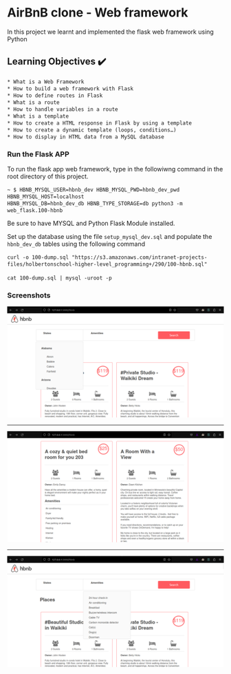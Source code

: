 # AirBnB clone - Web framework

In this project we learnt and implemented the flask web framework using Python

## Learning Objectives :heavy_check_mark:
```
* What is a Web Framework
* How to build a web framework with Flask
* How to define routes in Flask
* What is a route
* How to handle variables in a route
* What is a template
* How to create a HTML response in Flask by using a template
* How to create a dynamic template (loops, conditions…)
* How to display in HTML data from a MySQL database
```

### Run the Flask APP
To run the flask app web framework, type in the followiwng command in the root directory of this project.

```
~ $ HBNB_MYSQL_USER=hbnb_dev HBNB_MYSQL_PWD=hbnb_dev_pwd HBNB_MYSQL_HOST=localhost
HBNB_MYSQL_DB=hbnb_dev_db HBNB_TYPE_STORAGE=db python3 -m web_flask.100-hbnb
```
Be sure to have MYSQL and Python Flask Module installed.

Set up the database using the file `setup_mysql_dev.sql` and populate the `hbnb_dev_db` tables using the following command
```
curl -o 100-dump.sql "https://s3.amazonaws.com/intranet-projects-files/holbertonschool-higher-level_programming+/290/100-hbnb.sql"

cat 100-dump.sql | mysql -uroot -p
```

### Screenshots
<p align="center">
  <img src="https://github.com/Bsakwa/AirBnB_clone_v2/blob/master/web_flask/assets/hbnbscreenshot.png"
       alt="HolbertonBnB logo">
</p>

---

<p align="center">
  <img src="https://github.com/Bsakwa/AirBnB_clone_v2/blob/master/web_flask/assets/hbnb2.png"
       alt="HolbertonBnB logo">
</p>

---

<p align="center">
  <img src="https://github.com/Bsakwa/AirBnB_clone_v2/blob/master/web_flask/assets/hbnb3.png"
       alt="HolbertonBnB logo">
</p>

